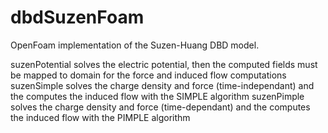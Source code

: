 # dbdSuzenFoam
OpenFoam implementation of the Suzen-Huang DBD model.

suzenPotential solves the electric potential, then the computed fields must be mapped to domain for the force and induced flow computations
suzenSimple solves the charge density and force (time-independant) and the computes the induced flow with the SIMPLE algorithm 
suzenPimple solves the charge density and force (time-dependant) and the computes the induced flow with the PIMPLE algorithm 
